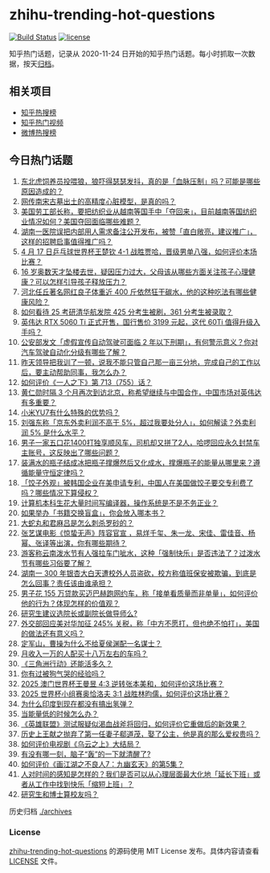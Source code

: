 # zhihu-trending-hot-questions

[![Build Status](https://github.com/justjavac/zhihu-trending-hot-questions/workflows/ci/badge.svg?branch=master)](https://github.com/justjavac/zhihu-trending-hot-questions/actions)
[![license](https://img.shields.io/github/license/justjavac/zhihu-trending-hot-questions)](https://github.com/justjavac/zhihu-trending-hot-questions/blob/master/LICENSE)

知乎热门话题，记录从 2020-11-24
日开始的知乎热门话题。每小时抓取一次数据，按天[归档](./archives)。

## 相关项目

- [知乎热搜榜](https://github.com/justjavac/zhihu-trending-top-search)
- [知乎热门视频](https://github.com/justjavac/zhihu-trending-hot-video)
- [微博热搜榜](https://github.com/justjavac/weibo-trending-hot-search)

## 今日热门话题

<!-- BEGIN -->
<!-- 最后更新时间 Fri Apr 18 2025 03:19:23 GMT+0800 (China Standard Time) -->

1. [东北虎饲养员投喂狼，狼吓得瑟瑟发抖，真的是「血脉压制」吗？可能是哪些原因造成的？](https://www.zhihu.com/question/1893309478075590400)
1. [网传南宋古墓出土的高精度心脏模型，是真的吗？](https://www.zhihu.com/question/1895760891712092000)
1. [美国劳工部长称，要把纺织业从越南等国手中「夺回来」，目前越南等国纺织业情况如何？美国夺回面临哪些难题？](https://www.zhihu.com/question/1895899396899582700)
1. [湖南一医院误把内部用人需求备注公开发布，被赞「直白敞亮，建议推广」，这样的招聘启事值得推广吗？](https://www.zhihu.com/question/1895874115145024000)
1. [4 月 17 日乒乓球世界杯王楚钦 4-1 战胜贾哈，晋级男单八强，如何评价本场比赛？](https://www.zhihu.com/question/1896295300471154400)
1. [16 岁奥数天才坠楼去世，疑因压力过大，父母该从哪些方面关注孩子心理健康？可以怎样引导孩子释放压力？](https://www.zhihu.com/question/1895545842309489200)
1. [河北任丘著名网红良子体重近 400 斤依然狂干碳水，他的这种吃法有哪些健康风险？](https://www.zhihu.com/question/14564966525)
1. [如何看待 25 考研清华航发院 425 分考生被刷，361 分考生被录取？](https://www.zhihu.com/question/1894463941209485300)
1. [英伟达 RTX 5060 Ti 正式开售，国行售价 3199 元起，这代 60Ti 值得升级入手吗？](https://www.zhihu.com/question/1896149871578281700)
1. [公安部发文「虚假宣传自动驾驶可面临 2 年以下刑期」，有何警示意义？你对汽车驾驶自动化分级有哪些了解？](https://www.zhihu.com/question/1895387599453008100)
1. [昨天领导把我训了一顿，说我不能只管自己那一亩三分地，完成自己的工作以后，要主动帮助同事，我怎么办？](https://www.zhihu.com/question/1894690629386224000)
1. [如何评价《一人之下》第 713（755）话？](https://www.zhihu.com/question/1896306864100190200)
1. [黄仁勋时隔 3 个月再次到访北京，称希望继续与中国合作，中国市场对英伟达有多重要？](https://www.zhihu.com/question/1896218717039330800)
1. [小米YU7有什么特殊的优势吗？](https://www.zhihu.com/question/13523520987)
1. [刘强东称「京东外卖利润不高于 5%，超过我要处分人」，如何解读？外卖利润 5% 是什么水平？](https://www.zhihu.com/question/1895854764077601300)
1. [男子一家五口花1400打独享顺风车，司机却又拼了2人，哈啰回应永久封禁车主账号，这反映出了哪些问题？](https://www.zhihu.com/question/1895853364799038500)
1. [装满水的瓶子结成冰把瓶子撑爆然后又化成水，撑爆瓶子的能量从哪里来？遵循能量守恒定律吗？](https://www.zhihu.com/question/14105258432)
1. [「饺子外观」被韩国企业在美申请专利，中国人在美国做饺子要交专利费了吗？哪些情况下算侵权？](https://www.zhihu.com/question/1895756722561345300)
1. [计算机本科生花大量时间写编译器，操作系统是不是不务正业？](https://www.zhihu.com/question/321433640)
1. [如果举办「书籍交换盲盒」，你会放入哪本书？](https://www.zhihu.com/question/1892357909498782700)
1. [大蛇丸和君麻吕是怎么刺杀罗砂的？](https://www.zhihu.com/question/399251463)
1. [张艺谋电影《惊蛰无声》阵容官宣 ，易烊千玺、朱一龙、宋佳、雷佳音、杨幂、张译等出演，你有哪些期待？](https://www.zhihu.com/question/1895136581116990700)
1. [游客称云南泼水节有人强拉车门呲水，这种「强制快乐」是否违法了？过泼水节有哪些习俗要了解？](https://www.zhihu.com/question/1895510583782109700)
1. [湖南一 300 年银杏大白天遭校外人员盗砍，校方称值班保安被欺骗，到底是怎么回事？责任该由谁承担？](https://www.zhihu.com/question/1895900973332918800)
1. [男子花 155 万贷款买迈巴赫跑网约车，称「接单看质量而非单量」，如何评价他的行为？体现怎样的价值观？](https://www.zhihu.com/question/1895820514657788200)
1. [研究生建议选院长或副院长做导师么?](https://www.zhihu.com/question/1893003145753364200)
1. [外交部回应美对华加征 245% 关税，称「中方不愿打，但也绝不怕打」，美国的做法还有意义吗？](https://www.zhihu.com/question/1895809164938277400)
1. [定军山，曹操为什么不给夏侯渊配一名谋士？](https://www.zhihu.com/question/1890396899456025600)
1. [月收入一万的人配买十八万左右的车吗？](https://www.zhihu.com/question/664294712)
1. [《三角洲行动》还能活多久？](https://www.zhihu.com/question/1891647269226399000)
1. [你有过被狗气哭的经验吗？](https://www.zhihu.com/question/577749948)
1. [2025 澳门世界杯王曼昱 4:3 逆转张本美和，如何评价这场比赛？](https://www.zhihu.com/question/1896282414323573500)
1. [2025 世界杯小组赛奥恰洛夫 3:1 战胜林昀儒，如何评价这场比赛？](https://www.zhihu.com/question/1895976618469598000)
1. [为什么印度到现在都没有搞出氢弹？](https://www.zhihu.com/question/1894578636453024500)
1. [当能量低的时候怎么办？](https://www.zhihu.com/question/644834544)
1. [《英雄联盟》测试服疑似渴血战斧将回归，如何评价它重做后的新效果？](https://www.zhihu.com/question/1895792414502905600)
1. [历史上王献之抛弃了第一任妻子郗道茂，娶了公主，他是真的那么爱权贵吗？](https://www.zhihu.com/question/29151534)
1. [如何评价电视剧《乌云之上》大结局？](https://www.zhihu.com/question/1893388648768066600)
1. [有没有哪一刻，脑子“轰”的一下就清醒了?](https://www.zhihu.com/question/429083755)
1. [如何评价《画江湖之不良人7：九幽玄天》的第5集？](https://www.zhihu.com/question/1896138712875775200)
1. [人对时间的感知是怎样的？我们是否可以从心理层面最大化地「延长下班」或者从工作中找到快乐「缩短上班」？](https://www.zhihu.com/question/1893264943635198200)
1. [研究生和博士算校友吗？](https://www.zhihu.com/question/287340031)

<!-- END -->

历史归档 [./archives](./archives)

### License

[zhihu-trending-hot-questions](https://github.com/justjavac/zhihu-trending-hot-questions)
的源码使用 MIT License 发布。具体内容请查看 [LICENSE](./LICENSE) 文件。
